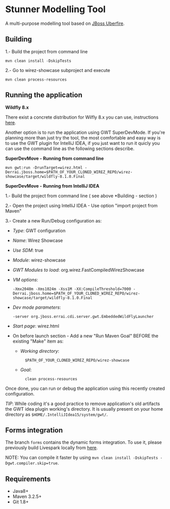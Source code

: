 Stunner Modelling Tool
=======================

A multi-purpose modelling tool based on [JBoss Uberfire](http://www.uberfireframework.org/).                         

Building
--------
1.- Build the project from command line
    
    mvn clean install -DskipTests

2.- Go to wirez-showcase subproject and execute
    
    mvn clean process-resources

Running the application
-----------------------

**Wildfly 8.x**                         

There exist a concrete distribution for Wilfly 8.x you can use, instructions [here](./wirez-distros/src/main/wildfly8/README.md).         

Another option is to run the application using GWT SuperDevMode. If you're planning more than just try the tool, 
the most comfortable and easy way is to use the GWT plugin for IntelliJ IDEA, if you just want to run it quicly you can use the command line as the following sections describe.                                  

**SuperDevMove - Running from command line**                                          

    mvn gwt:run -DrunTarget=wirez.html -Derrai.jboss.home=$PATH_OF_YOUR_CLONED_WIREZ_REPO/wirez-showcase/target/wildfly-8.1.0.Final

**SuperDevMove - Running from IntelliJ IDEA**                                          

1.- Build the project from command line ( see above *Building  - section )             
  
2.- Open the project using IntelliJ IDEA - Use option "import project from Maven"                 
  
3.- Create a new Run/Debug configuration as:                
  - *Type*: GWT configuration                  
  - *Name*: Wirez Showcase                     
  - *Use SDM*: true                  
  - *Module*: wirez-showcase             
  - *GWT Modules to load*: org.wirez.FastCompiledWirezShowcase             
  - *VM options*: 
        
        -Xmx2048m -Xms1024m -Xss1M -XX:CompileThreshold=7000 -Derrai.jboss.home=$PATH_OF_YOUR_CLONED_WIREZ_REPO/wirez-showcase/target/wildfly-8.1.0.Final
                      
  - *Dev mode parameters*: 
        
        -server org.jboss.errai.cdi.server.gwt.EmbeddedWildFlyLauncher
                      
  - *Start page*: wirez.html                  
  
  - On before launch section - Add a new "Run Maven Goal" BEFORE the existing "Make" item as:                
    - *Working directory*: 
        
            $PATH_OF_YOUR_CLONED_WIREZ_REPO/wirez-showcase
                          
    - *Goal*: 
        
            clean process-resources                 
  
Once done, you can run or debug the application using this recently created configuration.                   
  
*TIP*: While coding it's a good practice to remove application's old artifacts the GWT idea plugin working's directory. It is usually present on your home directory as `$HOME/.IntelliJIdea15/system/gwt/`.                        


Forms integration
-----------------

The branch `forms` contains the dynamic forms integration. To use it, please previously build Livespark locally from [here](https://github.com/droolsjbpm/livespark).                   
 
NOTE: You can compile it faster by using `mvn clean install -DskipTests -Dgwt.compiler.skip=true`.                     
 
Requirements
------------
* Java8+          
* Maven 3.2.5+       
* Git 1.8+        


